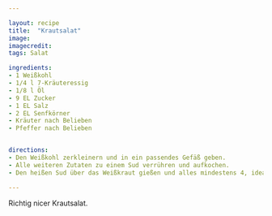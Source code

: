 ```yaml
---

layout: recipe
title:  "Krautsalat"
image: 
imagecredit: 
tags: Salat

ingredients:
- 1 Weißkohl
- 1/4 l 7-Kräuteressig
- 1/8 l Öl
- 9 EL Zucker
- 1 EL Salz
- 2 EL Senfkörner
- Kräuter nach Belieben
- Pfeffer nach Belieben


directions:
- Den Weißkohl zerkleinern und in ein passendes Gefäß geben.
- Alle weiteren Zutaten zu einem Sud verrühren und aufkochen.
- Den heißen Sud über das Weißkraut gießen und alles mindestens 4, idealerweise 24 Stunden inkl. gelegentlichem Durchrühren durchziehen lassen.

---
```


Richtig nicer Krautsalat.
